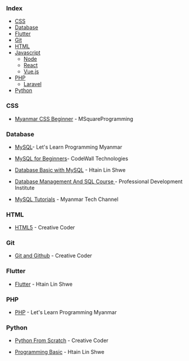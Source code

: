 ### Index

* [CSS](#css)
* [Database](#database)
* [Flutter](#flutter)
* [Git](#git)
* [HTML](#html)
* [Javascript](#javascript)
  * [Node](#node)
  * [React](#react)
  * [Vue.js](#vuejs)
* [PHP](#php)
  * [Laravel](#laravel)
* [Python](#python)

### CSS

* [Myanmar CSS Beginner](https://youtube.com/playlist?list=PLmQKoPepuLJ_pd1JZd8K7MMzAZU1E84op&si=i1Fdu3tyvLO2Y-qb) - MSquareProgramming

### Database

* [MySQL](https://youtube.com/playlist?list=PLjeai8iQ18FXmdINRhcK-E5D6lk2BQ1jl&si=Hsk-IYuDtebfUtJO)- Let's Learn Programming Myanmar

* [MySQL for Beginners](https://youtube.com/playlist?list=PLmZF-kVqRKG4I4w0M6BLT9eu9Mvl0ipZz&si=PS8xn5agouLdtvZm)- CodeWall Technologies

* [Database Basic with MySQL](https://www.youtube.com/playlist?list=PLUbA5XRGtepKSdvEZI4FCi9_-UTQgnFxS) - Htain Lin Shwe

* [Database Management And SQL Course ](https://youtube.com/playlist?list=PLuAP6gCWTPNgqDHsE1vFN_1LoutqhASJi&si=PM_WRQTL6OSXd_5V) - Professional Development Institute

* [MySQL Tutorials](https://youtube.com/playlist?list=PL_1QrG8vkO5SoGv2dfeAk8MEKQfMZkDEk&si=wYzC9HPQGq-M_UmU) - Myanmar Tech Channel

### HTML

* [HTML5](https://youtube.com/playlist?list=PLwZEMnqb0yhe5N-FRxJaswseXK0Hj0vkJ&si=8qHxakEpW4d6BNi4) - Creative Coder

### Git

* [Git and Github](https://youtube.com/playlist?list=PLwZEMnqb0yhdCA9UQATZ75MKSCey2DS0U&si=_MQ9Plxp7muV8Qsl) - Creative Coder

### Flutter

* [Flutter](https://www.youtube.com/playlist?list=PLUbA5XRGtepJZdgd6XMHF9-nPGQs57eys) - Htain Lin Shwe

### PHP

* [PHP](https://youtube.com/playlist?list=PLjeai8iQ18FWaU4vE4o4LS8mOj0gjKgJn&si=l6IIVR3yl8nreolQ) - Let's Learn Programming Myanmar

### Python

* [Python From Scratch](https://youtube.com/playlist?list=PLwZEMnqb0yhdw0RFVt2kZhiyOIvboGRxV&si=0e8VJYuF3lnQffKW) - Creative Coder

* [Programming Basic](https://www.youtube.com/playlist?list=PLUbA5XRGtepL4W4hXBBXfqC1i3PaBxMtN) - Htain Lin Shwe
